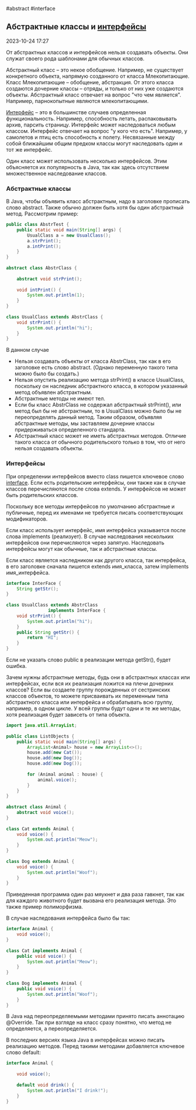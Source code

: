 #abstract #interface
## Абстрактные классы и [интерфейсы](Interface) 

2023-10-24 17:27

От абстрактных классов и интерфейсов нельзя создавать объекты. Они служат своего рода шаблонами для обычных классов.

Абстрактный класс – это некое обобщение. Например, не существует конкретного объекта, напрямую созданного от класса Млекопитающие. Класс Млекопитающие – обобщение, абстракция. От этого класса создаются дочерние классы – отряды, и только от них уже создаются объекты. Абстрактный класс отвечает на вопрос "что чем является". Например, парнокопытные являются млекопитающими.

[Интерфейс](Interface) – это в большинстве случаев определенная функциональность. Например, способность летать, распаковывать архив, парсить страницу. Интерфейс может наследоваться любым классом. Интерфейс отвечает на вопрос "у кого что есть". Например, у самолетов и птиц есть способность к полету. Несвязанные между собой ближайшим общим предком классы могут наследовать один и тот же интерфейс.

Один класс может использовать несколько интерфейсов. Этим объясняется их популярность в Java, так как здесь отсутствием множественное наследование классов.

### Абстрактные классы 

В Java, чтобы объявить класс абстрактным, надо в заголовке прописать слово abstract. Также обычно должен быть хотя бы один абстрактный метод. Рассмотрим пример:

```java
public class AbstrTest {
    public static void main(String[] args) {
        UsualClass a = new UsualClass();
        a.strPrint();
        a.intPrint();
    }
}
 
abstract class AbstrClass {
 
    abstract void strPrint();
 
    void intPrint() {
        System.out.println(1);
    }
}
 
class UsualClass extends AbstrClass {
    void strPrint() {
        System.out.println("hi");
    }
}
```
В данном случае
- Нельзя создавать объекты от класса AbstrClass, так как в его заголовке есть слово abstract. (Однако переменную такого типа можно было бы создать.)
- Нельзя опустить реализацию метода strPrint() в классе UsualClass, поскольку он наследник абстрактного класса, в котором указанный метод объявлен абстрактным.
- Абстрактные методы не имеют тел.
- Если бы класс AbstrClass не содержал абстрактный strPrint(), или метод был бы не абстрактным, то в UsualClass можно было бы не переопределять данный метод. Таким образом, объявляя абстрактные методы, мы заставляем дочерние классы придерживаться определенного стандарта.
- Абстрактный класс может не иметь абстрактных методов. Отличие такого класса от обычного родительского только в том, что от него нельзя создавать объекты.

### Интерфейсы

При определении интерфейсов вместо class пишется ключевое слово [interface](Interface). Если есть родительские интерфейсы, они также как в случае классов перечисляются после слова extends. У интерфейсов не может быть родительских классов.

Поскольку все методы интерфейсов по умолчанию абстрактные и публичные, перед их именами не требуется писать соответствующих модификаторов.

Если класс использует интерфейс, имя интерфейса указывается после слова implements (реализует). В случае наследования нескольких интерфейсов они перечисляются через запятую. Наследовать интерфейсы могут как обычные, так и абстрактные классы.

Если класс является наследником как другого класса, так интерфейса, в его заголовке сначала пишется extends имя_класса, затем implements имя_интерфейса.
```java
interface InterFace {
    String getStr();
}
 
class UsualClass extends AbstrClass 
                implements InterFace {
    void strPrint() {
        System.out.println("hi");
    }
    public String getStr() {
        return "HI";
    }
}
```
Если не указать слово public в реализации метода getStr(), будет ошибка.

Зачем нужны абстрактные методы, будь они в абстрактных классах или интерфейсах, если вся их реализация ложится на плечи дочерних классов? Если вы создаете группу порожденных от сестринских классов объектов, то можете присваивать их переменным типа абстрактного класса или интерфейса и обрабатывать всю группу, например, в одном цикле. У всей группы будут одни и те же методы, хотя реализация будет зависеть от типа объекта.
```java
import java.util.ArrayList;
 
public class ListObjects {
    public static void main(String[] args) {
        ArrayList<Animal> house = new ArrayList<>();
        house.add(new Cat());
        house.add(new Dog());
        house.add(new Dog());
 
        for (Animal animal : house) {
            animal.voice();
        }
    }
}
 
abstract class Animal {
    abstract void voice();
}
 
class Cat extends Animal {
    void voice() {
        System.out.println("Meow");
    }
}
 
class Dog extends Animal {
    void voice() {
        System.out.println("Woof");
    }
}
```
Приведенная программа один раз мяукнет и два раза гавкнет, так как для каждого животного будет вызвана его реализация метода. Это также пример полиморфизма.

В случае наследования интерфейса было бы так:
```java
interface Animal {
    void voice();
}
 
class Cat implements Animal {
    public void voice() {
        System.out.println("Meow");
    }
}
 
class Dog implements Animal {
    public void voice() {
        System.out.println("Woof");
    }
}
```
В Java над переопределяемыми методами принято писать аннотацию @Override. Так при взгляде на класс сразу понятно, что метод не определяется, а переопределяется.

В последних версиях языка Java в интерфейсах можно писать реализацию методов. Перед такими методами добавляется ключевое слово default:
```java
interface Animal {
 
    void voice();
 
    default void drink() {
        System.out.println("I drink!");
    }
}
```
